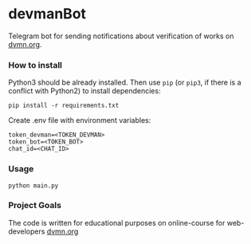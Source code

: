 # devmanBot

Telegram bot for sending notifications about verification of works on [dvmn.org](https://dvmn.org/modules).
### How to install

Python3 should be already installed. Then use `pip` (or `pip3`, if there is a conflict with Python2) to install dependencies:
```
pip install -r requirements.txt
```
Create .env file with environment variables:
```
token_devman=<TOKEN_DEVMAN>
token_bot=<TOKEN_BOT>
chat_id=<CHAT_ID>
```
### Usage
```
python main.py
```
### Project Goals
The code is written for educational purposes on online-course for web-developers [dvmn.org](https://dvmn.org)



